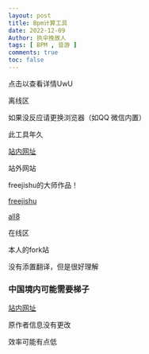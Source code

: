 ```yaml
---
layout: post
title: Bpm计算工具
date: 2022-12-09
Author: 执伞挽故人
tags: [ BPM , 音游 ]
comments: true
toc: false
---
```


点击以查看详情UwU

<!-- more -->

离线区

如果没反应请更换浏览器（如QQ 微信内置）

此工具年久

[站内网址](https://luo2f.github.io/bpm.jamesrock.me/)

站外网站

freejishu的大师作品！

[freejishu](http://www.freejishu.com/tools/bpm.html)

[all8](http://www.all8.com/tools/bpm.htm)

在线区

本人的fork站

没有添置翻译，但是很好理解

### 中国境内可能需要梯子

[站内网址](https://luo2f.github.io/beats-audio-api/)

原作者信息没有更改

效率可能有点低

